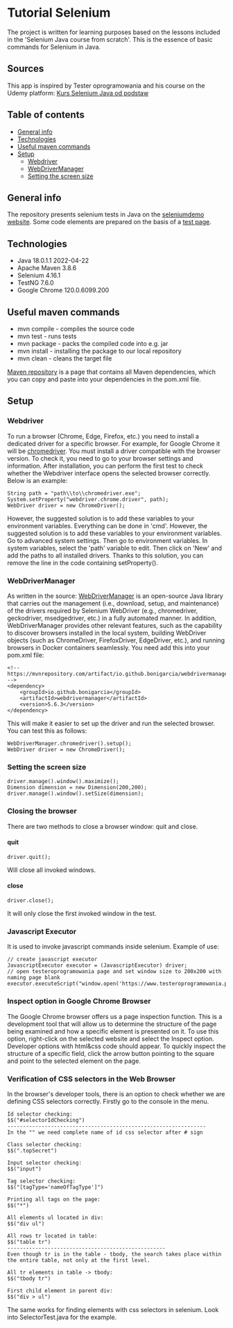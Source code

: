 # Tutorial Selenium
The project is written for learning purposes based on the lessons included in the 'Selenium Java course from scratch'. This is the essence of basic commands for Selenium in Java.
## Sources
This app is inspired by Tester oprogramowania and his course on the Udemy platform: [Kurs Selenium Java od podstaw](https://www.udemy.com/course/kurs-selenium-java/)
## Table of contents
* [General info](#general-info)
* [Technologies](#technologies)
* [Useful maven commands](#useful-maven-commands)
* [Setup](#setup)
  * [Webdriver](#webdriver)
  * [WebDriverManager](#webdrivermanager)
  * [Setting the screen size](#setting-the-screen-size)
## General info
The repository presents selenium tests in Java on the [seleniumdemo website](http://www.seleniumdemo.com).
Some code elements are prepared on the basis of a [test page](https://testeroprogramowania.github.io/selenium).
## Technologies
* Java 18.0.1.1 2022-04-22
* Apache Maven 3.8.6
* Selenium 4.16.1
* TestNG 7.6.0
* Google Chrome 120.0.6099.200
## Useful maven commands
* mvn compile - compiles the source code
* mvn test - runs tests
* mvn package - packs the compiled code into e.g. jar
* mvn install - installing the package to our local repository
* mvn clean - cleans the target file

[Maven repository](https://mvnrepository.com/) is a page that contains all Maven dependencies, which you can copy and paste into your dependencies in the pom.xml file.
## Setup
### Webdriver
To run a browser (Chrome, Edge, Firefox, etc.) you need to install a dedicated driver for a specific browser. For example, for Google Chrome it will be [chromedriver](https://googlechromelabs.github.io/chrome-for-testing/).
You must install a driver compatible with the browser version. To check it, you need to go to your browser settings and information.
After installation, you can perform the first test to check whether the Webdriver interface opens the selected browser correctly. Below is an example:
```
String path = "path\\to\\chromedriver.exe";
System.setProperty("webdriver.chrome.driver", path);
WebDriver driver = new ChromeDriver();
```
However, the suggested solution is to add these variables to your environment variables. Everything can be done in 'cmd'.
However, the suggested solution is to add these variables to your environment variables. Go to advanced system settings. 
Then go to environment variables. In system variables, select the 'path' variable to edit. Then click on 'New' and add the paths to all installed drivers.
Thanks to this solution, you can remove the line in the code containing setProperty().
### WebDriverManager
As written in the source: [WebDriverManager](https://github.com/bonigarcia/webdrivermanager?tab=readme-ov-file) is an open-source Java library that carries out the management (i.e., download, setup, and maintenance) of the drivers required by Selenium WebDriver (e.g., chromedriver, geckodriver, msedgedriver, etc.) in a fully automated manner. 
In addition, WebDriverManager provides other relevant features, such as the capability to discover browsers installed in the local system, building WebDriver objects (such as ChromeDriver, FirefoxDriver, EdgeDriver, etc.), and running browsers in Docker containers seamlessly.
You need add this into your pom.xml file:
```
<!-- https://mvnrepository.com/artifact/io.github.bonigarcia/webdrivermanager -->
<dependency>
    <groupId>io.github.bonigarcia</groupId>
    <artifactId>webdrivermanager</artifactId>
    <version>5.6.3</version>
</dependency>
```
This will make it easier to set up the driver and run the selected browser. You can test this as follows:
```
WebDriverManager.chromedriver().setup();
WebDriver driver = new ChromeDriver();
```
### Setting the screen size
```
driver.manage().window().maximize();
Dimension dimension = new Dimension(200,200);
driver.manage().window().setSize(dimension);
```
### Closing the browser
There are two methods to close a browser window: quit and close.
#### quit
```
driver.quit();
```
Will close all invoked windows.
#### close
```
driver.close();
```
It will only close the first invoked window in the test.
### Javascript Executor
It is used to invoke javascript commands inside selenium. Example of use:
```
// create javascript executor
JavascriptExecutor executor = (JavascriptExecutor) driver;
// open testeroprogramowania page and set window size to 200x200 with naming page blank
executor.executeScript("window.open('https://www.testeroprogramowania.pl','blank','height=200','width=200')");
```
### Inspect option in Google Chrome Browser
The Google Chrome browser offers us a page inspection function. 
This is a development tool that will allow us to determine the structure of the page 
being examined and how a specific element is presented on it. To use this option, 
right-click on the selected website and select the Inspect option. Developer options 
with html&css code should appear. To quickly inspect the structure of a specific field, 
click the arrow button pointing to the square and point to the selected element on the page.

### Verification of CSS selectors in the Web Browser
In the browser's developer tools, there is an option to check whether we are defining CSS selectors correctly.
Firstly go to the console in the menu.
```
Id selector checking:
$$("#selectorIdChecking")
----------------------------------------------------------------
In the "" we need complete name of id css selector after # sign

Class selector checking:
$$(".topSecret")

Input selector checking:
$$("input")

Tag selector checking:
$$("[tagType='nameOfTagType']")

Printing all tags on the page:
$$("*")

All elements ul located in div:
$$("div ul")

All rows tr located in table:
$$("table tr")
---------------------------------------------------
Even though tr is in the table - tbody, the search takes place within 
the entire table, not only at the first level.

All tr elements in table -> tbody:
$$("tbody tr")

First child element in parent div:
$$("div > ul")
```
The same works for finding elements with css selectors in selenium. Look into SelectorTest.java for the example. 